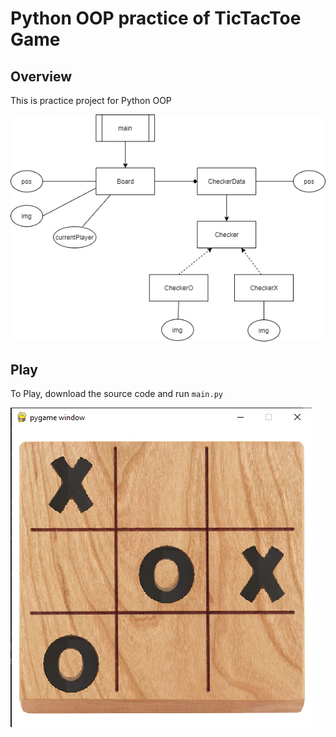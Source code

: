 # Python OOP practice of TicTacToe Game

## Overview

This is practice project for Python OOP

![diagram](TicTacToe.png)

## Play

To Play, download the source code
and run `main.py`

![screenshot](screenshot.png)